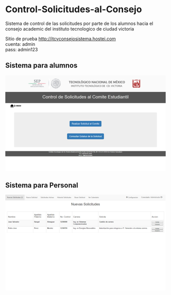# Control-Solicitudes-al-Consejo
Sistema de control de las solicitudes por parte de los alumnos hacia el consejo academic del instituto tecnologico de ciudad victoria

Sitio de prueba http://itcvconsejosistema.hostei.com
<br>cuenta: admin
<br>pass:   admin123



## Sistema para alumnos
![alt text]( https://github.com/4089268/Control-Solicitudes-al-Consejo/blob/master/Img/Alumnos_1.PNG) 

## Sistema para Personal
![alt text]( https://github.com/4089268/Control-Solicitudes-al-Consejo/blob/master/Img/Personal_2.PNG)
